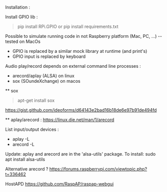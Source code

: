 Installation :

Install GPIO lib :
> pip install RPi.GPIO 
or 
> pip install requirements.txt

Possible to simulate running code in not Raspberry platform (Mac, PC, ...) -- tested on MacOs
- GPIO is replaced by a similar mock library at runtime (and print's)
- GPIO input is replaced by keyboard

Audio play/record depends on external command line processes :
- arecord/aplay (ALSA) on linux
- sox (SOundeXchange) on macos


** sox

> apt-get install sox

https://gist.github.com/ideoforms/d64143e2bad16b18de6e97b91de494fd

** aplay/arecord :
https://linux.die.net/man/1/arecord

List input/output devices :
- aplay -L
- arecord -L

Update: aplay and arecord are in the 'alsa-utils' package. To install:
sudo apt install alsa-utils


Alternative arecord ?
https://forums.raspberrypi.com/viewtopic.php?t=336462

HostAPD
https://github.com/RaspAP/raspap-webgui